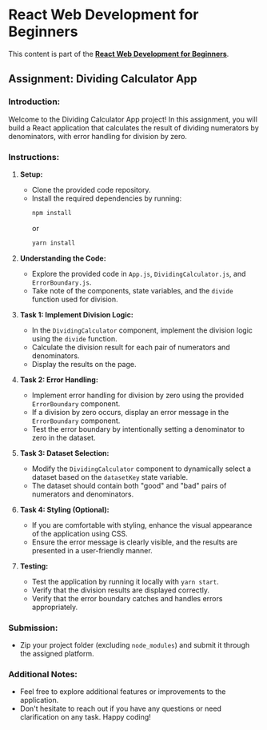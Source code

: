 # React Web Development for Beginners

This content is part of the [**React Web Development for Beginners**](https://www.udemy.com/course/react-web-development-for-beginners/).

## Assignment: Dividing Calculator App

### Introduction:

Welcome to the Dividing Calculator App project! In this assignment, you will build a React application that calculates the result of dividing numerators by denominators, with error handling for division by zero.

### Instructions:

1. **Setup:**
   - Clone the provided code repository.
   - Install the required dependencies by running:
     ```bash
     npm install
     ```
     or
     ```bash
     yarn install
     ```

2. **Understanding the Code:**
   - Explore the provided code in `App.js`, `DividingCalculator.js`, and `ErrorBoundary.js`.
   - Take note of the components, state variables, and the `divide` function used for division.

3. **Task 1: Implement Division Logic:**
   - In the `DividingCalculator` component, implement the division logic using the `divide` function.
   - Calculate the division result for each pair of numerators and denominators.
   - Display the results on the page.

4. **Task 2: Error Handling:**
   - Implement error handling for division by zero using the provided `ErrorBoundary` component.
   - If a division by zero occurs, display an error message in the `ErrorBoundary` component.
   - Test the error boundary by intentionally setting a denominator to zero in the dataset.

5. **Task 3: Dataset Selection:**
   - Modify the `DividingCalculator` component to dynamically select a dataset based on the `datasetKey` state variable.
   - The dataset should contain both "good" and "bad" pairs of numerators and denominators.

6. **Task 4: Styling (Optional):**
   - If you are comfortable with styling, enhance the visual appearance of the application using CSS.
   - Ensure the error message is clearly visible, and the results are presented in a user-friendly manner.

7. **Testing:**
   - Test the application by running it locally with `yarn start`.
   - Verify that the division results are displayed correctly.
   - Verify that the error boundary catches and handles errors appropriately.

### Submission:

- Zip your project folder (excluding `node_modules`) and submit it through the assigned platform.

### Additional Notes:

- Feel free to explore additional features or improvements to the application.
- Don't hesitate to reach out if you have any questions or need clarification on any task. Happy coding!